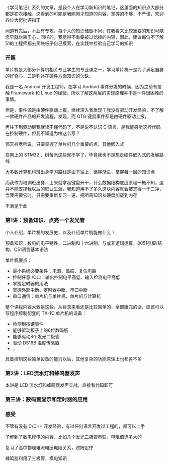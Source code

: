《学习笔记》系列的文章，是我个人在学习新知识的笔记，这里面的知识点大部分都是初次接触，您看到的可能是我刚刚才知道的内容，掌握的不够，不严谨，欢迎各位大佬批评指正

闻道有先后，术业有专攻，每个人的知识储备不同，在我看来比较重要的知识可能您早就烂熟于心，同样的，我觉得不重要被过滤掉的内容，因此，建议每位不了解51的工程师都去买块板子自己摸索，在实践中检验自己学习的知识

### 开篇

单片机是大部分计算机相关专业学生的专业课之一，学习单片机一是为了满足自身的好奇心，二是弥补在硬件方面知识的欠缺，

我是一名 Android 开发工程师，在学习 Android 事件分发的时候，因为之前有接触 Framework 和 Linux 的经验，所以了解这两层的实现原理并不是一件很困难的事情。

但是，事件源是由硬件驱动上报，继续深入我发现？我没有驱动开发经验，不了解一款硬件产品的开发流程，发现，而 OTG 键鼠事件都是由硬件驱动上报，

再往下到驱动层我就读不懂代码了，不是说不认识 C 语言，是我能感觉这行代码在控制硬件，但我不知道为啥这么写？

郭天祥老师说，只要掌握了单片机几个重要的点，其他嵌入式

在网上的 STM32 、树莓派这些就不学了，毕竟我也不是想走硬件嵌入式的发展路线

大多数计算机科班出身学习路线是由下往上，循序渐进，掌握每一层的知识点

而我作为培训班出身，上来就拿起键盘开干，什么数据结构底层原理一概不知，这并不能支撑我以后的职业生涯，我知道用不了多久这块内容就会被忘得一干二净，当我需要它时，只需要重新复习一遍，把所需知识从硬盘加载到内存

不满足于此

### 第1讲：预备知识、点亮一个发光管

个人介绍，单片机的发展史，以及介绍单片机能做什么？

预备知识：数电的电平特性，二进制和十六进制，与或非逻辑运算，8051引脚/结构，C51语言基本语法

单片机要点：

- 最小系统必要条件：电源、晶振、复位电路
- 控制任意I/O口：输出控制电平高低、输入检测电平高低
- 掌握定时器的用法
- 掌握外部中断、定时器中断、串口中断
- 串口通信：单片机与单片机、单片机与计算机

整个课程内容大致是这些，从目录来看还是比较简单的，全部跟完的话，应该可以写程序控制配套的 TX-1C 单片机的设备：

- 检测到按键事件
- 能够驱动板子上的6位数码版
- 能够驱动8个发光二极管
- 驱动 DS18B 温度传感器
- ...

具备控制这些简单设备的能力以后，其他复杂的功能原理上也都差不多

### 第2讲：LED流水灯和蜂鸣器发声

本讲是 LED 流水灯和蜂鸣器发声实战，直接看代码即可

### 第三讲：数码管显示和定时器的应用

### 感受

不管有没有 C/C++ 开发经验，有过任何语言开发过工程的，都可以上手

了解到了数电模电的内容，比如几个发光二极管串联，电阻值选多大的

复习了高中物理电流电压电阻关系，欧姆定律

蜂鸣器利用了三极管，模电知识



